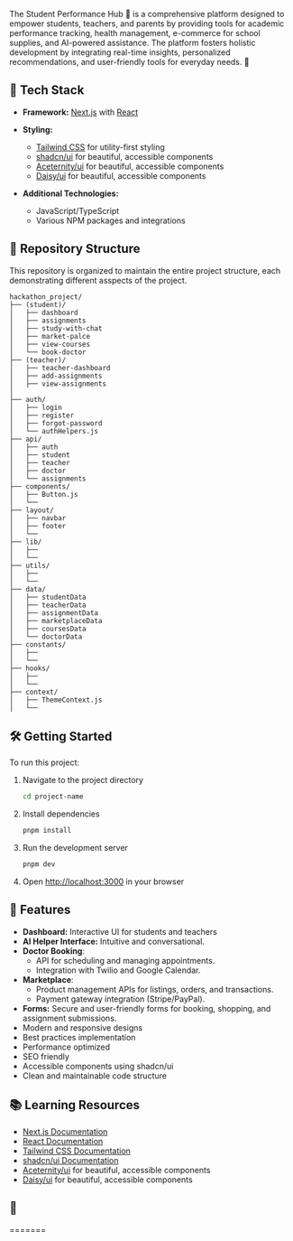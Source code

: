 The Student Performance Hub 📁 is a comprehensive platform designed to empower students, teachers, and parents by providing tools for academic performance tracking, health management, e-commerce for school supplies, and AI-powered assistance. The platform fosters holistic development by integrating real-time insights, personalized recommendations, and user-friendly tools for everyday needs. 🚀

## 🚀 Tech Stack

- **Framework:** [Next.js](https://nextjs.org/) with [React](https://reactjs.org/)

- **Styling:**

  - [Tailwind CSS](https://tailwindcss.com/) for utility-first styling
  - [shadcn/ui](https://ui.shadcn.com/) for beautiful, accessible components
  - [Aceternity/ui](https://ui.aceternity.com/) for beautiful, accessible components
  - [Daisy/ui](https://daisyui.com/) for beautiful, accessible components

- **Additional Technologies:**
  - JavaScript/TypeScript
  - Various NPM packages and integrations

## 📁 Repository Structure

This repository is organized to maintain the entire project structure, each demonstrating different asspects of the project.

```
hackathon_project/
├── (student)/
│   ├── dashboard
│   ├── assignments
│   ├── study-with-chat
│   ├── market-palce
│   ├── view-courses
│   └── book-doctor
├── (teacher)/
│   ├── teacher-dashboard
│   ├── add-assignments
│   ├── view-assignments
│
├── auth/
│   ├── login
│   ├── register
│   ├── forgot-password
│   └── authHelpers.js
├── api/
│   ├── auth
│   ├── student
│   ├── teacher
│   ├── doctor
│   └── assignments
├── components/
│   ├── Button.js
│   └──
├── layout/
│   ├── navbar
│   ├── footer
│   └──
├── lib/
│   ├──
│   └──
├── utils/
│   ├──
│   └──
├── data/
│   ├── studentData
│   ├── teacherData
│   ├── assignmentData
│   ├── marketplaceData
│   ├── coursesData
│   └── doctorData
├── constants/
│   ├──
│   └──
├── hooks/
│   ├──
│   └──
├── context/
│   ├── ThemeContext.js
│   └──

```

## 🛠️ Getting Started

To run this project:

1. Navigate to the project directory

   ```bash
   cd project-name
   ```

2. Install dependencies

   ```bash
   pnpm install
   ```

3. Run the development server

   ```bash
   pnpm dev
   ```

4. Open [http://localhost:3000](http://localhost:3000) in your browser

## 🌟 Features

- **Dashboard:** Interactive UI for students and teachers
- **AI Helper Interface:** Intuitive and conversational.
- **Doctor Booking**:
  - API for scheduling and managing appointments.
  - Integration with Twilio and Google Calendar.
- **Marketplace**:
  - Product management APIs for listings, orders, and transactions.
  - Payment gateway integration (Stripe/PayPal).
- **Forms:** Secure and user-friendly forms for booking, shopping, and assignment submissions.
- Modern and responsive designs
- Best practices implementation
- Performance optimized
- SEO friendly
- Accessible components using shadcn/ui
- Clean and maintainable code structure

## 📚 Learning Resources

- [Next.js Documentation](https://nextjs.org/docs)
- [React Documentation](https://reactjs.org/docs)
- [Tailwind CSS Documentation](https://tailwindcss.com/docs)
- [shadcn/ui Documentation](https://ui.shadcn.com/)
- [Aceternity/ui](https://ui.aceternity.com/) for beautiful, accessible components
- [Daisy/ui](https://daisyui.com/) for beautiful, accessible components

## 🤝

=======
